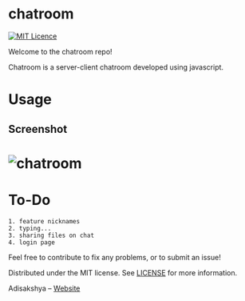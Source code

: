 # chatroom
[![MIT Licence](https://badges.frapsoft.com/os/mit/mit.png?v=103)](https://opensource.org/licenses/mit-license.php)

Welcome to the chatroom repo!

Chatroom is a server-client chatroom developed using javascript.

# Usage


## Screenshot

# ![chatroom]()


# To-Do

	1. feature nicknames
	2. typing...
	3. sharing files on chat
	4. login page

Feel free to contribute to fix any problems, or to submit an issue!

Distributed under the MIT license. See [LICENSE](https://github.com/adisakshya/chatroom/blob/master/LICENSE) for more information.

Adisakshya – [Website](https://adisakshya.github.io)
